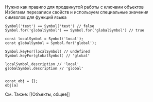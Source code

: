 Нужно как правило для продвинутой работы с ключами объектов
Избегаем перезаписи свойств и используем специальные значения символов для функций языка

```
Symbol('test') == Symbol('test') // false
Symbol.for('globalSymbol') == Symbol.for('globalSymbol') // true

const localSymbol = Symbol('local');
const globalSymbol = Symbol.for('global');

Symbol.keyFor(localSymbol) // undefined
Symbol.keyFor(globalSymbol) // 'global'

localSymbol.description // 'local'
globalSymbol.description // 'global'


const obj = {};
obj[a]

```

См. Также:
[[Объекты, общее]]
